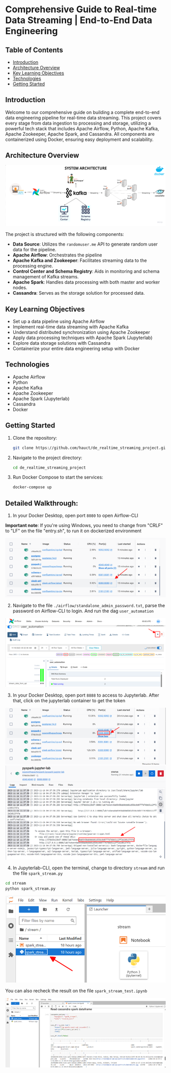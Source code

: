 # Comprehensive Guide to Real-time Data Streaming | End-to-End Data Engineering

## Table of Contents
- [Introduction](#introduction)
- [Architecture Overview](#architecture-verview)
- [Key Learning Objectives](#key-learning-objectives)
- [Technologies](#technologies)
- [Getting Started](#getting-started)

## Introduction

Welcome to our comprehensive guide on building a complete end-to-end data engineering pipeline for real-time data streaming. This project covers every stage from data ingestion to processing and storage, utilizing a powerful tech stack that includes Apache Airflow, Python, Apache Kafka, Apache Zookeeper, Apache Spark, and Cassandra. All components are containerized using Docker, ensuring easy deployment and scalability.

## Architecture Overview

![System Architecture](./img/system_architecture.png)

The project is structured with the following components:

- **Data Source**: Utilizes the `randomuser.me` API to generate random user data for the pipeline.
- **Apache Airflow**: Orchestrates the pipeline
- **Apache Kafka and Zookeeper**: Facilitates streaming data to the processing engine.
- **Control Center and Schema Registry**: Aids in monitoring and schema management of Kafka streams.
- **Apache Spark**: Handles data processing with both master and worker nodes.
- **Cassandra**: Serves as the storage solution for processed data.

## Key Learning Objectives

- Set up a data pipeline using Apache Airflow
- Implement real-time data streaming with Apache Kafka
- Understand distributed synchronization using Apache Zookeeper
- Apply data processing techniques with Apache Spark (Jupyterlab)
- Explore data storage solutions with Cassandra
- Containerize your entire data engineering setup with Docker

## Technologies

- Apache Airflow
- Python
- Apache Kafka
- Apache Zookeeper
- Apache Spark (Jupyterlab)
- Cassandra
- Docker

## Getting Started

1. Clone the repository:
    ```bash
    git clone https://github.com/hauct/de_realtime_streaming_project.git
    ```

2. Navigate to the project directory:
    ```bash
    cd de_realtime_streaming_project
    ```

3. Run Docker Compose to start the services:
    ```bash
    docker-compose up
    ```

## Detailed Walkthrough:

1. In your Docker Desktop, open port `8080` to open Airflow-CLI

**Important note**: If you're using Windows, you need to change from "CRLF" to "LF" on the file "entry.sh", to run it on dockerized environment

![](./img/sleek-airflow.png)


2. Navigate to the file `./airflow/standalone_admin_password.txt`, parse the password on Airflow-CLI to login. And run the dag `user_automation`

![](./img/run-dag.png)


3. In your Docker Desktop, open port `8888` to access to Jupyterlab. After that, click on the jupyterlab container to get the token

![](./img/jupyterlab.png)
![](./img/jupyterlab-token.png)


4. In Jupyterlab-CLI, open the terminal, change to directory `stream` and run the file `spark_stream.py`

```bash
cd stream
python spark_stream.py
```

![](./img/spark-stream.png)

You can also recheck the result on the file `spark_stream_test.ipynb`

![](./img/spark-stream-test.png)